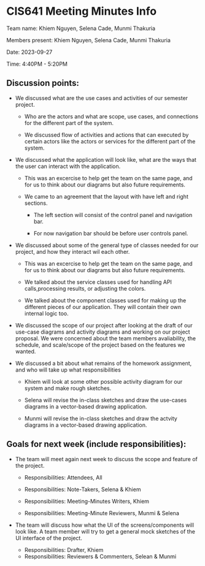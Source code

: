 # CIS641 Meeting Minutes Info

Team name: Khiem Nguyen, Selena Cade, Munmi Thakuria

Members present: Khiem Nguyen, Selena Cade, Munmi Thakuria

Date: 2023-09-27

Time: 4:40PM - 5:20PM

## Discussion points:

-   We discussed what are the use cases and activities of our semester project.

    -   Who are the actors and what are scope, use cases, and connections for the different part of the system.

    -   We discussed flow of activities and actions that can executed by certain actors like the actors or services for the different part of the system.

-   We discussed what the application will look like, what are the ways that the user can interact with the application.

    -   This was an excercise to help get the team on the same page, and for us to think about our diagrams but also future requirements.

    -   We came to an agreement that the layout with have left and right sections.

        -   The left section will consist of the control panel and navigation bar.

        -   For now navigation bar should be before user controls panel.

-   We discussed about some of the general type of classes needed for our project, and how they interact wil each other.

    -   This was an excercise to help get the team on the same page, and for us to think about our diagrams but also future requirements.

    -   We talked about the service classes used for handling API calls,processing results, or adjusting the colors.

    -   We talked about the component classes used for making up the different pieces of our application. They will contain their own internal logic too.

-   We discussed the scope of our project after looking at the draft of our use-case diagrams and activity diagrams and working on our project proposal. We were concerned about the team members avaliability, the schedule, and scale/scope of the project based on the features we wanted.

-   We discussed a bit about what remains of the homework assignment, and who will take up what responsibilities

    -   Khiem will look at some other possible activity diagram for our system and make rough sketches.

    -   Selena will revise the in-class sketches and draw the use-cases diagrams in a vector-based drawing application.

    -   Munmi will revise the in-class sketches and draw the actvity diagrams in a vector-based drawing application.

## Goals for next week (include responsibilities):

-   The team will meet again next week to discuss the scope and feature of the project.

    -   Responsibilities: Attendees, All

    -   Responsibilities: Note-Takers, Selena & Khiem

    -   Responsibilities: Meeting-Minutes Writers, Khiem

    -   Responsibilities: Meeting-Minute Reviewers, Munmi & Selena

-   The team will discuss how what the UI of the screens/components will look like. A team member will try to get a general mock sketches of the UI interface of the project.

    -   Responsibilities: Drafter, Khiem
    -   Responsibilities: Reviewers & Commenters, Selean & Munmi
